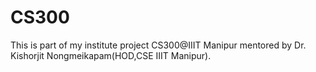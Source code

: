 # CS300
This is part of my institute project CS300@IIIT Manipur mentored by Dr. Kishorjit Nongmeikapam(HOD,CSE IIIT Manipur).
